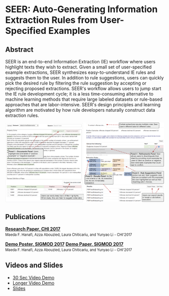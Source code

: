 # SEER: Auto-Generating Information Extraction Rules from User-Specified Examples

## Abstract 
SEER is an end-to-end Information Extraction (IE) workflow where users highlight texts they wish to extract. Given a small set of user-specified example extractions, SEER synthesizes easy-to-understand IE rules and suggests them to the user. In addition to rule suggestions, users can quickly pick the desired rule by filtering the rule suggestion by accepting or rejecting proposed extractions. SEER's workflow allows users to jump start the IE rule development cycle; it is a less time-consuming alternative to machine learning methods that require large labeled datasets or rule-based approaches that are labor-intensive. SEER's design principles and learning algorithm are motivated by how rule developers naturally construct data extraction rules.

![SEER Interface Screenshot](img/InterfaceSeerSigmod.png)

## Publications

**[Research Paper, CHI 2017](https://dl.acm.org/citation.cfm?id=3025540)**
<br/>
<span style="font-size:80%">Maeda F. Hanafi, Azza Abouzied, Laura Chiticariu, and Yunyao Li - CHI'2017</span>

**[Demo Poster, SIGMOD 2017](http://maeda.herokuapp.com/pdf/SIGMODPoster.pdf)**
**[Demo Paper, SIGMOD 2017](https://dl.acm.org/citation.cfm?id=3056443)**
<br/>
<span style="font-size:80%">Maeda F. Hanafi, Azza Abouzied, Laura Chiticariu, and Yunyao Li - CHI'2017</span>

## Videos and Slides

* [30 Sec Video Demo](https://www.youtube.com/watch?v=xF7WhkXk1Y0)
* [Longer Video Demo](https://youtu.be/3V3XRchtxRs)
* [Slides](https://www.slideshare.net/MaedaHanafi/seer-autogenerating-information-extraction-rules-from-userspecified-examples)

